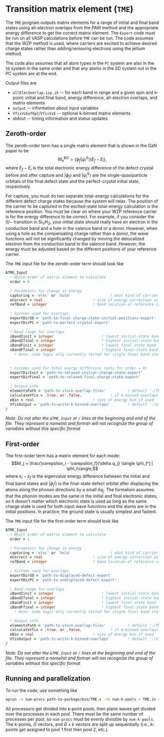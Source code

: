 # Transition matrix element (`TME`)

The `TME` program outputs matrix elements for a range of initial and final band states using all-electron overlaps from the PAW method and the appropriate energy difference to get the correct matrix element. The `Export` code must be run on all VASP calculations before `TME` can be run. The code assumes that the WZP method is used, where carriers are excited to achieve desired charge states rather than adding/removing electrons using the jellium method. 

The code also assumes that all atom types in the `PC` system are also in the `SD` system in the same order and that any atoms in the SD system not in the PC system are at the end.

Output files are 
* `allElecOverlap.isp.ik` -- for each band in range and a given spin and k-point: initial and final band, energy difference, all-electron overlaps, and matrix elements
* `output` -- information about input variables
* `VfisVsEofKpt`/`VfisVsE` -- optional k-binned matrix elements
* stdout -- timing information and status updates

## Zeroth-order

The zeroth-order term has a single matrix element that is shown in the GaN paper to be $$M_{\text{e}}^{\text{BO}} = \langle \phi_f | \psi_i^0 \rangle (E_f - E_i),$$ where $E_f - E_i$ is the total electronic energy difference of the defect crystal before and after capture and $|\phi_f\rangle$ and $|\psi_i^0\rangle$ are the single-quasiparticle orbitals of the final defect state and the perfect-crystal initial state, respectively. 

For capture, you must do two separate total-energy calculations for the different defect charge states because the system will relax. The position of the carrier to be captured in the excited-state total-energy calculation is the reference position. You must be clear on where your WZP reference carrier is for the energy difference to be correct. For example, if you consider the $0/-$ transition in $\text{Si}_{\text{V}}\text{H}_3$, your initial state should really have an electron in the conduction band and a hole in the valence band or a donor. However, when using a hole as the compensating charge rather than a donor, the wave functions will not be significantly changed by moving the delocalized electron from the conduction band to the valence band. However, the energy must be adjusted based on the different positions of your reference carrier. 

The `TME` input file for the zeroth-order term should look like
```f90
&TME_Input
  ! Which order of matrix element to calculate
  order = 0
  
  ! Parameters for change in energy
  capturing = 'elec' or 'hole'					! what kind of carrier is being captured
  eCorrect = real						! size of energy correction in eV; default 0.0
  refBand = integer						! band location of reference carrier
  
  ! Systems used for overlaps
  exportDirSD = 'path-to-final-charge-state-initial-positions-export'
  exportDirPC = 'path-to-perfect-crystal-export'
  
  ! Band range for overlaps
  iBandIinit = integer						! lowest initial-state band
  iBandIfinal = integer						! highest initial-state band
  iBandFinit = integer						! lowest final-state band
  iBandFfinal = integer						! highest final-state band
    ! Note: code logic only currently tested for single final band state (iBandFinit = iBandFfinal)
  
  
  ! Systems used for total energy difference (only for order = 0)
  exportDirInit = 'path-to-relaxed-initial-charge-state-export'
  exportDirFinal = 'path-to-relaxed-final-charge-state-export'
  
  ! Output info
  elementsPath = 'path-to-store-overlap-files' 			! default './TMEs'
  calculateVfis = .true. or .false.				! if k-binned overlaps should be calculated and output; default .false.
  eBin = real							! size of energy bin if used
  VfisOutput = 'path-to-write-k-binned-overlaps' 		! default './VfisVsE'
/
```
_Note: Do not alter the `&TME_Input` or `/` lines at the beginning and end of the file. They represent a namelist and fortran will not recognize the group of variables without this specific format_

## First-order

The first-order term has a matrix element for each mode: $$M_j = \frac{\varepsilon_i - \varepsilon_f}{\delta q_j} \langle \phi_f^j | \phi_i\rangle,$$ where $\varepsilon_i - \varepsilon_f$ is the eigenvalue energy difference between the initial and final band states and $|\phi_f^j\rangle$ is the final-state defect orbital after displacing the atoms along the phonon directions by a small $\delta q_j$. The formalism assumes that the phonon modes are the same in the initial and final electronic states, so it doesn't matter which electronic state is used as long as the same charge state is used for both input wave functions and the atoms are in the initial positions. In practice, the ground state is usually simplest and fastest.

The `TME` input file for the first-order term should look like
```f90
&TME_Input
  ! Which order of matrix element to calculate
  order = 1
  
  ! Parameters for change in energy
  capturing = 'elec' or 'hole'					! what kind of carrier is being captured
  eCorrect = real						! size of energy correction in eV; default 0.0
  refBand = integer						! band location of reference carrier
  
  ! Systems used for overlaps
  exportDirSD = 'path-to-displaced-defect-export'
  exportDirPC = 'path-to-undisplaced-defect-export'
  
  ! Band range for overlaps
  iBandIinit = integer						! lowest initial-state band
  iBandIfinal = integer						! highest initial-state band
  iBandFinit = integer						! lowest final-state band
  iBandFfinal = integer						! highest final-state band
    ! Note: code logic only currently tested for single final band state (iBandFinit = iBandFfinal)
  
  ! Output info
  elementsPath = 'path-to-store-overlap-files' 			! default './TMEs'
  calculateVfis = .true. or .false.				! if k-binned overlaps should be calculated and output; default .false.
  eBin = real							! size of energy bin if used
  VfisOutput = 'path-to-write-k-binned-overlaps' 		! default './VfisVsE'
/
```
_Note: Do not alter the `&TME_Input` or `/` lines at the beginning and end of the file. They represent a namelist and fortran will not recognize the group of variables without this specific format_

## Running and parallelization

To run the code, use something like 
```bash
aprun -n num-procs path-to-package/bin/TME.x -nk num-k-pools < TME.in > TME.out
```

All processors get divided into k-point pools, then plane waves get divided over the processes in each pool. There must be the same number of processes per pool, so `num-procs` must be evenly divisible by `num-k-pools`. The k-points, $G$ vectors, and $G+k$ vectors are split up sequentially (i.e., k-points get assigned to pool 1 first then pool 2, etc.). 
